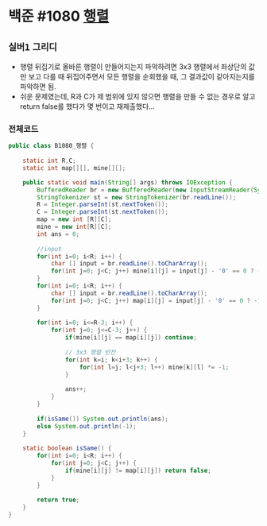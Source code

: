 # 백준 #1080 [행렬](https://www.acmicpc.net/problem/1080)
`실버1` `그리디` 
---
- 행렬 뒤집기로 올바른 행렬이 만들어지는지 파악하려면 3x3 행렬에서 좌상단의 값만 보고 다를 때 뒤집어주면서 모든 행렬을 순회했을 때, 그 결과값이 같아지는지를 파악하면 됨.
- 쉬운 문제였는데, R과 C가 제 범위에 있지 않으면 행렬을 만들 수 없는 경우로 알고 return false를 했다가 몇 번이고 재제출했다...

### 전체코드
```java
public class B1080_행렬 {
	
	static int R,C;
	static int map[][], mine[][];

	public static void main(String[] args) throws IOException {
		BufferedReader br = new BufferedReader(new InputStreamReader(System.in));
		StringTokenizer st = new StringTokenizer(br.readLine());
		R = Integer.parseInt(st.nextToken());
		C = Integer.parseInt(st.nextToken());
		map = new int [R][C];
		mine = new int[R][C];
		int ans = 0;
		
		//input
		for(int i=0; i<R; i++) {
			char [] input = br.readLine().toCharArray();
			for(int j=0; j<C; j++) mine[i][j] = input[j] - '0' == 0 ? -1 : 1;
		}
		for(int i=0; i<R; i++) {
			char [] input = br.readLine().toCharArray();
			for(int j=0; j<C; j++) map[i][j] = input[j] - '0' == 0 ? -1 : 1;
		}
		
		for(int i=0; i<=R-3; i++) {
			for(int j=0; j<=C-3; j++) {
				if(mine[i][j] == map[i][j]) continue;
				
				// 3x3 행렬 반전
				for(int k=i; k<i+3; k++) {
					for(int l=j; l<j+3; l++) mine[k][l] *= -1;
				}
				
				ans++;
			}
		}
		
		if(isSame()) System.out.println(ans);
		else System.out.println(-1);
	}
	
	static boolean isSame() {
		for(int i=0; i<R; i++) {
			for(int j=0; j<C; j++) {
				if(mine[i][j] != map[i][j]) return false;
			}
		}
		
		return true;
	}
}

```
